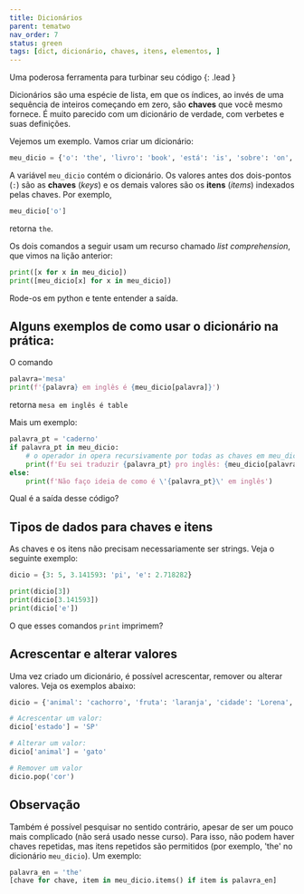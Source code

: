 ```yaml
---
title: Dicionários
parent: tematwo
nav_order: 7
status: green
tags: [dict, dicionário, chaves, itens, elementos, ]
---
```


Uma poderosa ferramenta para turbinar seu código
{: .lead }

Dicionários são uma espécie de lista, em que os índices, ao invés de uma sequência de inteiros começando em zero, são **chaves** que você mesmo fornece. É muito parecido com um dicionário de verdade, com verbetes e suas definições.

Vejemos um exemplo. Vamos criar um dicionário:
```python
meu_dicio = {'o': 'the', 'livro': 'book', 'está': 'is', 'sobre': 'on', 'a': 'the', 'mesa': 'table'}
```
A variável `meu_dicio` contém o dicionário. Os valores antes dos dois-pontos (`:`) são  as **chaves** (*keys*) e os demais valores são os **itens** (*items*) indexados pelas chaves. Por exemplo,
```python
meu_dicio['o']
```
retorna `the`.

Os dois comandos a seguir usam um recurso chamado *list comprehension*, que vimos na lição anterior:
```python
print([x for x in meu_dicio])
print([meu_dicio[x] for x in meu_dicio])
```
Rode-os em python e tente entender a saída.

## Alguns exemplos de como usar o dicionário na prática:

O comando
```python
palavra='mesa'
print(f'{palavra} em inglês é {meu_dicio[palavra]}')
```
retorna `mesa em inglês é table`

Mais um exemplo:
```python
palavra_pt = 'caderno'
if palavra_pt in meu_dicio:
    # o operador in opera recursivamente por todas as chaves em meu_dicio
    print(f'Eu sei traduzir {palavra_pt} pro inglês: {meu_dicio[palavra_pt]}' )
else:
    print(f'Não faço ideia de como é \'{palavra_pt}\' em inglês')
```
Qual é a saída desse código?

## Tipos de dados para chaves e itens    

As chaves e os itens não precisam necessariamente ser strings. Veja o seguinte exemplo:
```python
dicio = {3: 5, 3.141593: 'pi', 'e': 2.718282}

print(dicio[3])
print(dicio[3.141593])
print(dicio['e'])
```
O que esses comandos `print` imprimem?

## Acrescentar e alterar valores

Uma vez criado um dicionário, é possível acrescentar, remover ou alterar valores. Veja os exemplos abaixo:
```python
dicio = {'animal': 'cachorro', 'fruta': 'laranja', 'cidade': 'Lorena', 'cor': 'vermelho'}

# Acrescentar um valor:
dicio['estado'] = 'SP' 

# Alterar um valor:
dicio['animal'] = 'gato' 

# Remover um valor
dicio.pop('cor')
``` 

## Observação

Também é possível pesquisar no sentido contrário, apesar de ser um pouco mais complicado (não será usado nesse curso). Para isso, não podem haver chaves repetidas, mas itens repetidos são permitidos (por exemplo, 'the' no dicionário `meu_dicio`). Um exemplo:
```python
palavra_en = 'the'
[chave for chave, item in meu_dicio.items() if item is palavra_en]
```
